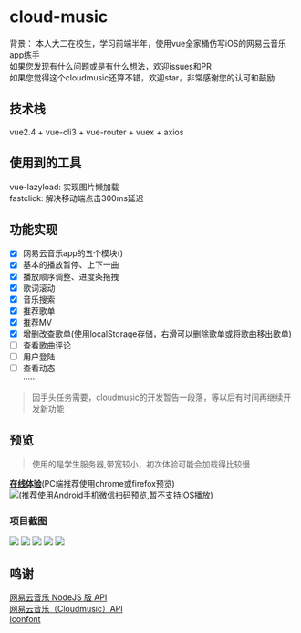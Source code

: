 # cloud-music   
  背景： 本人大二在校生，学习前端半年，使用vue全家桶仿写iOS的网易云音乐app练手   
  如果您发现有什么问题或是有什么想法，欢迎issues和PR   
  如果您觉得这个cloudmusic还算不错，欢迎star，非常感谢您的认可和鼓励

## 技术栈  
  vue2.4 + vue-cli3 + vue-router + vuex + axios

## 使用到的工具
  vue-lazyload: 实现图片懒加载   
  fastclick: 解决移动端点击300ms延迟

## 功能实现     
 - [x] 网易云音乐app的五个模块()     
 - [x] 基本的播放暂停、上下一曲
 - [x] 播放顺序调整、进度条拖拽
 - [x] 歌词滚动   
 - [x] 音乐搜索
 - [x] 推荐歌单  
 - [x] 推荐MV  
 - [x] 增删改查歌单(使用localStorage存储，右滑可以删除歌单或将歌曲移出歌单)   
 - [ ] 查看歌曲评论  
 - [ ] 用户登陆
 - [ ] 查看动态  
  ······
 > 因手头任务需要，cloudmusic的开发暂告一段落，等以后有时间再继续开发新功能

## 预览
> 使用的是学生服务器,带宽较小，初次体验可能会加载得比较慢

  **[在线体验](http://dangosky.com/cloudmusic)**(PC端推荐使用chrome或firefox预览)    
  ![](./src/image/QRcode.png)(推荐使用Android手机微信扫码预览,暂不支持iOS播放)  

### 项目截图
  ![](./src/image/explore.png)
  ![](./src/image/mv.png)
  ![](./src/image/myself.png)
  ![](./src/image/player.png)
  ![](./src/image/lyric.png)

## 鸣谢
  [网易云音乐 NodeJS 版 API](https://github.com/Binaryify/NeteaseCloudMusicApi)    
  [网易云音乐（Cloudmusic）API](https://zhuanlan.zhihu.com/p/30246788)   
  [Iconfont](https://www.iconfont.cn/?spm=a313x.7781069.1998910419.d4d0a486a)



